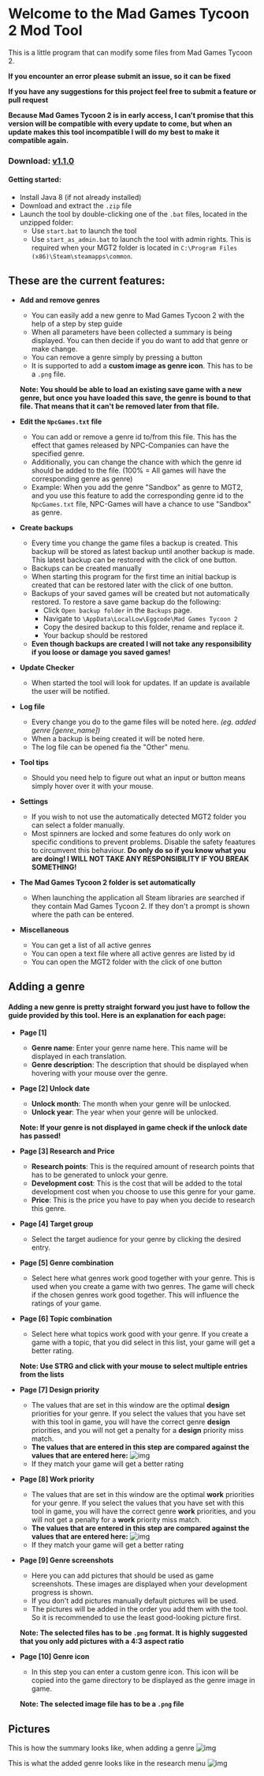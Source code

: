 # Welcome to the Mad Games Tycoon 2 Mod Tool

This is a little program that can modify some files from Mad Games Tycoon 2. 

**If you encounter an error please submit an issue, so it can be fixed**

**If you have any suggestions for this project feel free to submit a feature or pull request**

**Because Mad Games Tycoon 2 is in early access, I can't promise that this version will be compatible with every update to come, but when an update makes this tool incompatible I will do my best to make it compatible again.**
### Download: [v1.1.0](https://github.com/LMH01/MGT2_Mod_Tool/releases/download/v1.1.0/MGT2_Mod_Tool_1.1.0.zip)
#### Getting started:
- Install Java 8 (if not already installed)
- Download and extract the `.zip` file
- Launch the tool by double-clicking one of the `.bat` files, located in the unzipped folder:
    - Use `start.bat` to launch the tool
    - Use `start_as_admin.bat` to launch the tool with admin rights. This is required when your MGT2 folder is located in `C:\Program Files (x86)\Steam\steamapps\common`.
## These are the current features:
- **Add and remove genres**
    - You can easily add a new genre to Mad Games Tycoon 2 with the help of a step by step guide
    - When all parameters have been collected a summary is being displayed. You can then decide if you do want to add that genre or make change.
    - You can remove a genre simply by pressing a button
    - It is supported to add a **custom image as genre icon**. This has to be a `.png` file.
   
    **Note: You should be able to load an existing save game with a new genre, but once you have loaded this save, the genre is bound to that file. That means that it can't be removed later from that file.**
- **Edit the `NpcGames.txt` file**
    - You can add or remove a genre id to/from this file. This has the effect that games released by NPC-Companies can have the specified genre.
    - Additionally, you can change the chance with which the genre id should be added to the file. (100% = All games will have the corresponding genre as genre)
    - Example: When you add the genre "Sandbox" as genre to MGT2, and you use this feature to add the corresponding genre id to the `NpcGames.txt` file, NPC-Games will have a chance to use "Sandbox" as genre.
- **Create backups**
    - Every time you change the game files a backup is created. This backup will be stored as latest backup until another backup is made. This latest backup can be restored with the click of one button.
    - Backups can be created manually
    - When starting this program for the first time an initial backup is created that can be restored later with the click of one button.
    - Backups of your saved games will be created but not automatically restored. To restore a save game backup do the following:
        - Click `Open backup folder` in the `Backups` page.
        - Navigate to `\AppData\LocalLow\Eggcode\Mad Games Tycoon 2`
        - Copy the desired backup to this folder, rename and replace it.
        - Your backup should be restored
    - **Even though backups are created I will not take any responsibility if you loose or damage you saved games!**    
- **Update Checker**
    - When started the tool will look for updates. If an update is available the user will be notified.
- **Log file**
    - Every change you do to the game files will be noted here. *(eg. added genre [genre_name])*
    - When a backup is being created it will be noted here.
    - The log file can be opened fia the "Other" menu.
- **Tool tips**
    - Should you need help to figure out what an input or button means simply hover over it with your mouse.   
- **Settings**
    - If you wish to not use the automatically detected MGT2 folder you can select a folder manually.
    - Most spinners are locked and some features do only work on specific conditions to prevent problems. Disable the safety feaatures to circumvent this behaviour. **Do only do so if you know what you are doing! I WILL NOT TAKE ANY RESPONSIBILITY IF YOU BREAK SOMETHING!**
- **The Mad Games Tycoon 2 folder is set automatically**
    - When launching the application all Steam libraries are searched if they contain Mad Games Tycoon 2. If they don't a prompt is shown where the path can be entered.
- **Miscellaneous**
    - You can get a list of all active genres
    - You can open a text file where all active genres are listed by id
    - You can open the MGT2 folder with the click of one button
## Adding a genre
#### Adding a new genre is pretty straight forward you just have to follow the guide provided by this tool. Here is an explanation for each page:
- **Page [1]**
    - **Genre name**: Enter your genre name here. This name will be displayed in each translation.
    - **Genre description**: The description that should be displayed when hovering with your mouse over the genre.
- **Page [2] Unlock date**
    - **Unlock month**: The month when your genre will be unlocked.
    - **Unlock year**: The year when your genre will be unlocked.
    
    **Note: If your genre is not displayed in game check if the unlock date has passed!**
- **Page [3] Research and Price**
    - **Research points**: This is the required amount of research points that has to be generated to unlock your genre.
    - **Development cost**: This is the cost that will be added to the total development cost when you choose to use this genre for your game.
    - **Price**: This is the price you have to pay when you decide to research this genre.
- **Page [4] Target group**
    - Select the target audience for your genre by clicking the desired entry.
- **Page [5] Genre combination**
    - Select here what genres work good together with your genre. This is used when you create a game with two genres. The game will check if the chosen genres work good together. This will influence the ratings of your game.
- **Page [6] Topic combination**
    - Select here what topics work good with your genre. If you create a game with a topic, that you did select in this list, your game will get a better rating.
    
    **Note: Use STRG and click with your mouse to select multiple entries from the lists**
- **Page [7] Design priority**
    - The values that are set in this window are the optimal **design** priorities for your genre. If you select the values that you have set with this tool in game, you will have the correct genre **design** priorities, and you will not get a penalty for a **design** priority miss match.  
    - **The values that are entered in this step are compared against the values that are entered here:**
    ![img](https://i.imgur.com/52oEscH.png "Desing priority ingame")
    - If they match your game will get a better rating
- **Page [8] Work priority**
    - The values that are set in this window are the optimal **work** priorities for your genre. If you select the values that you have set with this tool in game, you will have the correct genre **work** priorities, and you will not get a penalty for a **work** priority miss match.  
    - **The values that are entered in this step are compared against the values that are entered here:**
    ![img](https://i.imgur.com/DplSwSS.png "Desing priority ingame")
    - If they match your game will get a better rating
- **Page [9] Genre screenshots**
    - Here you can add pictures that should be used as game screenshots. These images are displayed when your development progress is shown.
    - If you don't add pictures manually default pictures will be used.
    - The pictures will be added in the order you add them with the tool. So it is recommended to use the least good-looking picture first.
    
    **Note: The selected files has to be `.png` format. It is highly suggested that you only add pictures with a 4:3 aspect ratio**
- **Page [10] Genre icon**
    - In this step you can enter a custom genre icon. This icon will be copied into the game directory to be displayed as the genre image in game.
    
    **Note: The selected image file has to be a `.png` file**
## Pictures
This is how the summary looks like, when adding a genre
![img](https://i.imgur.com/ahPNay5.png "Add genre summary")

This is what the added genre looks like in the research menu
![img](https://i.imgur.com/eghBt4S.png "Add genre summary")